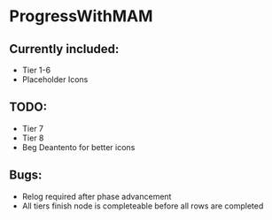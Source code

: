 # ProgressWithMAM

## Currently included:

* Tier 1-6
* Placeholder Icons

## TODO:

* Tier 7
* Tier 8
* Beg Deantento for better icons

## Bugs:

* Relog required after phase advancement
* All tiers finish node is completeable before all rows are completed